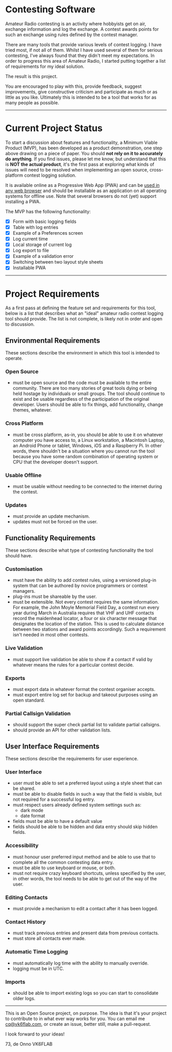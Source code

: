 # Contesting Software

Amateur Radio contesting is an activity where hobbyists get on air, exchange information and log the exchange. A contest awards points for such an exchange using rules defined by the contest manager.

There are many tools that provide various levels of contest logging. I have tried most, if not all of them. Whilst I have used several of them for serious contesting, I've always found that they didn't meet my expectations. In order to progress this area of Amateur Radio, I started putting together a list of requirements for my ideal solution.

The result is this project.

You are encouraged to play with this, provide feedback, suggest improvements, give constructive criticism and participate as much or as little as you like. Ultimately this is intended to be a tool that works for as many people as possible.

---

# Current Project Status

To start a discussion about features and functionality, a Minimum Viable Product (MVP), has been developed as a product demonstration, one step above drawing on a piece of paper. You should **not rely on it to accurately do anything**. If you find issues, please let me know, but understand that this is **NOT the actual product**, it's the first pass at exploring what kinds of issues will need to be resolved when implementing an open source, cross-platform contest logging solution.

It is available online as a Progressive Web App (PWA) and can be [used in any web browser](https://vk6flab.github.io/contest-logger/) and should be installable as an application on all operating systems for offline use. Note that several browsers do not (yet) support installing a PWA.

The MVP has the following functionality:

- [x] Form with basic logging fields
- [x] Table with log entries
- [x] Example of a Preferences screen
- [x] Log current time
- [x] Local storage of current log
- [x] Log export to file
- [x] Example of a validation error
- [x] Switching between two layout style sheets
- [x] Installable PWA

---

# Project Requirements

As a first pass at defining the feature set and requirements for this tool, below is a list that describes what an "ideal" amateur radio contest logging tool should provide. The list is not complete, is likely not in order and open to discussion.

## Environmental Requirements

These sections describe the environment in which this tool is intended to operate.

### Open Source
- must be open source and the code must be available to the entire community. There are too many stories of great tools dying or being held hostage by individuals or small groups. The tool should continue to exist and be usable regardless of the participation of the original developer. Users should be able to fix things, add functionality, change themes, whatever.

### Cross Platform
- must be cross platform, as-in, you should be able to use it on whatever computer you have access to, a Linux workstation, a Macintosh Laptop, an Android Phone or tablet, Windows, iOS and a Raspberry Pi. In other words, there shouldn't be a situation where you cannot run the tool because you have some random combination of operating system or CPU that the developer doesn't support.

### Usable Offline
- must be usable without needing to be connected to the internet during the contest.

### Updates
- must provide an update mechanism.
- updates must not be forced on the user.


## Functionality Requirements

These sections describe what type of contesting functionality the tool should have.

### Customisation
- must have the ability to add contest rules, using a versioned plug-in system that can be authored by novice programmers or contest managers.
- plug-ins must be shareable by the user.
- must be extensible. Not every contest requires the same information. For example, the John Moyle Memorial Field Day, a contest run every year during March in Australia requires that VHF and UHF contacts record the maidenhead locator, a four or six character message that designates the location of the station. This is used to calculate distance between two stations and award points accordingly. Such a requirement isn't needed in most other contests.

### Live Validation
- must support live validation be able to show if a contact if valid by whatever means the rules for a particular contest decide.

### Exports
- must export data in whatever format the contest organiser accepts.
- must export entire log set for backup and takeout purposes using an open standard.

### Partial Callsign Validation
- should support the super check partial list to validate partial callsigns.
- should provide an API for other validation lists.


## User Interface Requirements

These sections describe the requirements for user experience.

### User Interface
- user must be able to set a preferred layout using a style sheet that can be shared.
- must be able to disable fields in such a way that the field is visible, but not required for a successful log entry.
- must respect users already defined system settings such as:
  - dark mode
  - date format
- fields must be able to have a default value
- fields should be able to be hidden and data entry should skip hidden fields.

### Accessibility
- must honour user preferred input method and be able to use that to complete all the common contesting data entry.
- must be able to use keyboard or mouse, or both.
- must not require crazy keyboard shortcuts, unless specified by the user, in other words, the tool needs to be able to get out of the way of the user.

### Editing Contacts
- must provide a mechanism to edit a contact after it has been logged.

### Contact History
- must track previous entries and present data from previous contacts.
- must store all contacts ever made.

### Automatic Time Logging
- must automatically log time with the ability to manually override.
- logging must be in UTC.

### Imports
- should be able to import existing logs so you can start to consolidate older logs.

---

This is an Open Source project, on purpose. The idea is that it's your project to contribute to in what ever way works for you. You can email me <cq@vk6flab.com>, or create an issue, better still, make a pull-request.

I look forward to your ideas!

73, de Onno VK6FLAB
